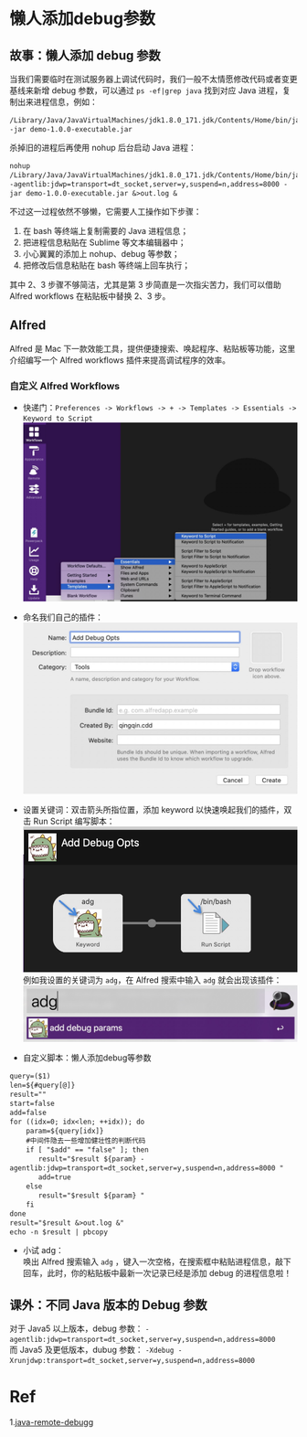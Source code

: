 # 懒人添加debug参数

## 故事：懒人添加 debug 参数
当我们需要临时在测试服务器上调试代码时，我们一般不太情愿修改代码或者变更基线来新增 debug 参数，可以通过
`ps -ef|grep java` 找到对应 Java 进程，复制出来进程信息，例如：
```
/Library/Java/JavaVirtualMachines/jdk1.8.0_171.jdk/Contents/Home/bin/java -jar demo-1.0.0-executable.jar
```
杀掉旧的进程后再使用 nohup 后台启动 Java 进程：
```
nohup /Library/Java/JavaVirtualMachines/jdk1.8.0_171.jdk/Contents/Home/bin/java -agentlib:jdwp=transport=dt_socket,server=y,suspend=n,address=8000 -jar demo-1.0.0-executable.jar &>out.log &
```

不过这一过程依然不够懒，它需要人工操作如下步骤：
1. 在 bash 等终端上复制需要的 Java 进程信息；
2. 把进程信息粘贴在 Sublime 等文本编辑器中；
3. 小心翼翼的添加上 nohup、debug 等参数；
3. 把修改后信息粘贴在 bash 等终端上回车执行；

其中 2、3 步骤不够简洁，尤其是第 3 步简直是一次指尖苦力，我们可以借助 Alfred workflows 在粘贴板中替换 2、3 步。

## Alfred 
Alfred 是 Mac 下一款效能工具，提供便捷搜索、唤起程序、粘贴板等功能，这里介绍编写一个 Alfred workflows 插件来提高调试程序的效率。

### 自定义 Alfred Workflows

+ 快递门：`Preferences -> Workflows -> + -> Templates -> Essentials -> Keyword to Script`
![添加workflows](./images/workflows.jpg)

+ 命名我们自己的插件：
![命名workflows](./images/workflows-name.jpg)

+ 设置关键词：双击箭头所指位置，添加 keyword 以快速唤起我们的插件，双击 Run Script 编写脚本： 
![命名workflows](./images/workflows-add-info.jpg)
例如我设置的关键词为 `adg`，在 Alfred 搜索中输入 `adg` 就会出现该插件：
![命名workflows](./images/workflows-wakeup.jpg)

+ 自定义脚本：懒人添加debug等参数
```Shell
query=($1)
len=${#query[@]}
result=""
start=false
add=false
for ((idx=0; idx<len; ++idx)); do
    param=${query[idx]}
    #中间件隐去一些增加健壮性的判断代码
    if [ "$add" == "false" ]; then
       result="$result ${param} -agentlib:jdwp=transport=dt_socket,server=y,suspend=n,address=8000 "
       add=true
    else 
       result="$result ${param} "
    fi
done
result="$result &>out.log &"
echo -n $result | pbcopy
```

+ 小试 adg：  
唤出 Alfred 搜索输入 `adg` ，键入一次空格，在搜索框中粘贴进程信息，敲下回车，此时，你的粘贴板中最新一次记录已经是添加 debug 的进程信息啦！

## 课外：不同 Java 版本的 Debug 参数
对于 Java5 以上版本，debug 参数：
`-agentlib:jdwp=transport=dt_socket,server=y,suspend=n,address=8000`  
而 Java5 及更低版本，dubug 参数：
`-Xdebug -Xrunjdwp:transport=dt_socket,server=y,suspend=n,address=8000`

# Ref
1.[java-remote-debugg](https://stackoverflow.com/questions/138511/what-are-java-command-line-options-to-set-to-allow-jvm-to-be-remotely-debugged?answertab=votes#tab-top)
